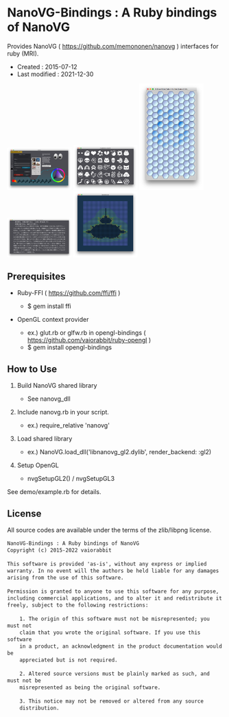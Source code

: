 # NanoVG-Bindings : A Ruby bindings of NanoVG #

Provides NanoVG ( https://github.com/memononen/nanovg ) interfaces for ruby (MRI).

*   Created : 2015-07-12
*   Last modified : 2021-12-30

<img src="https://raw.githubusercontent.com/vaiorabbit/nanovg-bindings/master/doc/example_rb.png" width="150"> <img src="https://raw.githubusercontent.com/vaiorabbit/nanovg-bindings/master/doc/emojifont_rb.png" width="150"> <img src="https://raw.githubusercontent.com/vaiorabbit/nanovg-bindings/master/doc/hex_gol_glider5_rb.png" width="150"> <img src="https://raw.githubusercontent.com/vaiorabbit/nanovg-bindings/master/doc/jpfont_rb.png" width="150"> <img src="https://raw.githubusercontent.com/vaiorabbit/nanovg-bindings/master/doc/mandelbrot_rb.png" width="150">


## Prerequisites ##

*   Ruby-FFI ( https://github.com/ffi/ffi )
	*   $ gem install ffi

*   OpenGL context provider
	*   ex.) glut.rb or glfw.rb in opengl-bindings ( https://github.com/vaiorabbit/ruby-opengl )
	*   $ gem install opengl-bindings

## How to Use ##

1. Build NanoVG shared library
	*   See nanovg_dll

2. Include nanovg.rb in your script.
	*   ex.) require_relative 'nanovg'

3. Load shared library
	*   ex.) NanoVG.load_dll('libnanovg_gl2.dylib', render_backend: :gl2)

4. Setup OpenGL
	*   nvgSetupGL2() / nvgSetupGL3

See demo/example.rb for details.

## License ##

All source codes are available under the terms of the zlib/libpng license.

	NanoVG-Bindings : A Ruby bindings of NanoVG
	Copyright (c) 2015-2022 vaiorabbit
	
	This software is provided 'as-is', without any express or implied
	warranty. In no event will the authors be held liable for any damages
	arising from the use of this software.
	
	Permission is granted to anyone to use this software for any purpose,
	including commercial applications, and to alter it and redistribute it
	freely, subject to the following restrictions:
	
	    1. The origin of this software must not be misrepresented; you must not
	    claim that you wrote the original software. If you use this software
	    in a product, an acknowledgment in the product documentation would be
	    appreciated but is not required.
	
	    2. Altered source versions must be plainly marked as such, and must not be
	    misrepresented as being the original software.
	
	    3. This notice may not be removed or altered from any source
	    distribution.
